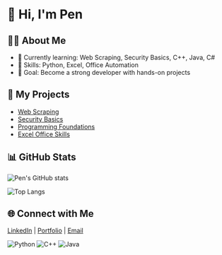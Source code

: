 # 👋 Hi, I'm Pen  

## 🧑‍💻 About Me
- 🌱 Currently learning: Web Scraping, Security Basics, C++, Java, C#
- 💼 Skills: Python, Excel, Office Automation
- 🎯 Goal: Become a strong developer with hands-on projects

## 🚀 My Projects
- [Web Scraping](https://github.com/pen123/web_scraping)  
- [Security Basics](https://github.com/pen123/security-basics)  
- [Programming Foundations](https://github.com/pen123/programming-foundations)  
- [Excel Office Skills](https://github.com/pen123/excel-office-skills)

## 📊 GitHub Stats
![Pen's GitHub stats](https://github-readme-stats.vercel.app/api?username=pen123&show_icons=true&theme=radical)

![Top Langs](https://github-readme-stats.vercel.app/api/top-langs/?username=pen123&layout=compact)

## 🌐 Connect with Me
[LinkedIn](https://linkedin.com/in/yourname) | [Portfolio](https://yourportfolio.com) | [Email](mailto:yourmail@example.com)

![Python](https://img.shields.io/badge/Python-3776AB?style=for-the-badge&logo=python&logoColor=white)
![C++](https://img.shields.io/badge/C++-00599C?style=for-the-badge&logo=cplusplus&logoColor=white)
![Java](https://img.shields.io/badge/Java-ED8B00?style=for-the-badge&logo=java&logoColor=white)
